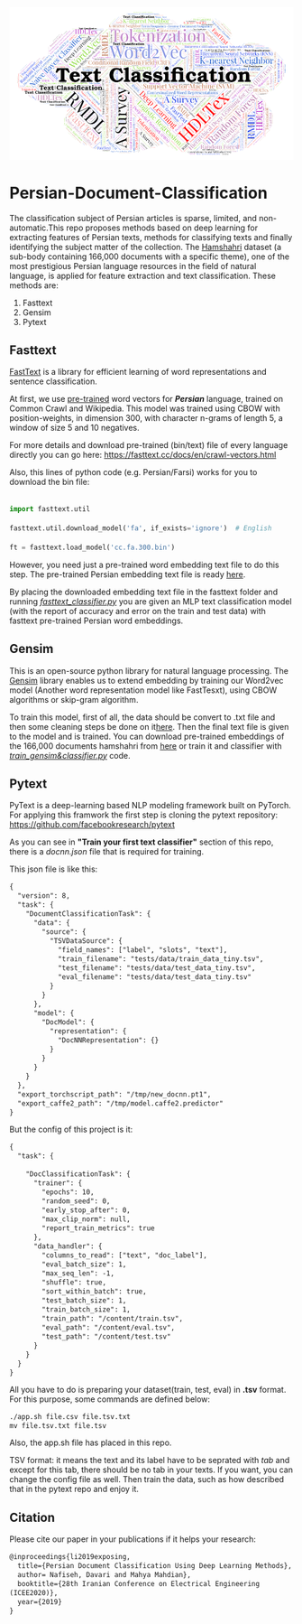 ![](https://github.com/Davari393/Persian-Document-Classification/blob/master/0_X7PVc7QwrpFnyo4p.png
)
# Persian-Document-Classification
The classification subject of Persian articles is sparse, limited, and non-automatic.This repo proposes methods based on deep learning for extracting features of Persian texts, methods for classifying texts and finally identifying the subject matter of the collection. The [Hamshahri](http://dataheart.ir/article/3487/%D9%85%D8%AC%D9%85%D9%88%D8%B9%D9%87-%D8%AF%D8%A7%D8%AF%D9%87--%DA%A9%D8%A7%D9%85%D9%84-%D9%87%D9%85%D8%B4%D9%87%D8%B1%DB%8C-%D9%86%D8%B3%D8%AE%D9%87-1-%D8%B4%D8%A7%D9%85%D9%84-166-%D9%87%D8%B2%D8%A7%D8%B1-%D8%B3%D9%86%D8%AF-%D8%AF%D8%B1-%D9%81%D8%B1%D9%85%D8%AA-%D8%A7%DA%A9%D8%B3%D9%84-%D9%88-csv) dataset (a sub-body containing 166,000 documents with a specific theme), one of the most prestigious Persian language resources in the field of natural language, is applied for feature extraction and text classification. These methods are:



1. Fasttext
2. Gensim
3. Pytext



## Fasttext

[FastText](https://github.com/facebookresearch/fastText/) is a library for efficient learning of word representations and sentence classification.

At first, we use [pre-trained](https://fasttext.cc/docs/en/crawl-vectors.html) word vectors for ***Persian*** language, trained on Common Crawl and Wikipedia. This model was trained using CBOW with position-weights, in dimension 300, with character n-grams of length 5, a window of size 5 and 10 negatives.

For more details and download pre-trained (bin/text) file of every language directly you can go here: https://fasttext.cc/docs/en/crawl-vectors.html


Also, this lines of python code (e.g. Persian/Farsi) works for you to download the bin file:



```python

import fasttext.util

fasttext.util.download_model('fa', if_exists='ignore')  # English

ft = fasttext.load_model('cc.fa.300.bin')

```



However, you need just a pre-trained word embedding text file to do this step. The pre-trained Persian embedding text file is ready [here](https://drive.google.com/open?id=1Zm7Hk4Il3WCcPRBYRhynWhqi1i_1h8w9).

By placing the downloaded embedding text file in the fasttext folder and running [_fasttext_classifier.py_](https://github.com/Davari393/Persian-Document-Classification/tree/master/fasttext) you are given an MLP text classification model (with the report of accuracy and error on the train and test data) with fasttext pre-trained Persian word embeddings.



## Gensim

This is an open-source python library for natural language processing. The [Gensim](https://github.com/RaRe-Technologies/gensim) library enables us to extend embedding by training our Word2vec model (Another word representation model like FastTesxt), using CBOW algorithms or skip-gram algorithm.



To train this model, first of all, the data should be convert to .txt file and then some cleaning steps be done on it[here](https://github.com/Davari393/Persian-Document-Classification/tree/master/clean_data). Then the final text file is given to the model and is trained. You can download pre-trained embeddings of the 166,000 documents hamshahri from [here](https://drive.google.com/open?id=1vmdgHgNje5r18VpZ2xf2cbdu5l_bfOXd) or train it and classifier with [_train_gensim&classifier.py_](https://github.com/Davari393/Persian-Document-Classification/tree/master/gensim) code.

## Pytext
PyText is a deep-learning based NLP modeling framework built on PyTorch.
For applying this framwork the first step is cloning the pytext repository: https://github.com/facebookresearch/pytext

As you can see in __"Train your first text classifier"__ section of this repo, there is a _docnn.json_ file that is required for training.

This json file is like this:
```
{
  "version": 8,
  "task": {
    "DocumentClassificationTask": {
      "data": {
        "source": {
          "TSVDataSource": {
            "field_names": ["label", "slots", "text"],
            "train_filename": "tests/data/train_data_tiny.tsv",
            "test_filename": "tests/data/test_data_tiny.tsv",
            "eval_filename": "tests/data/test_data_tiny.tsv"
          }
        }
      },
      "model": {
        "DocModel": {
          "representation": {
            "DocNNRepresentation": {}
          }
        }
      }
    }
  },
  "export_torchscript_path": "/tmp/new_docnn.pt1",
  "export_caffe2_path": "/tmp/model.caffe2.predictor"
}
```
But the config of this project is it:
```
{
  "task": {
    
    "DocClassificationTask": {
      "trainer": {
        "epochs": 10,
        "random_seed": 0,
        "early_stop_after": 0,
        "max_clip_norm": null,
        "report_train_metrics": true
      },
      "data_handler": {
        "columns_to_read": ["text", "doc_label"],
        "eval_batch_size": 1,
        "max_seq_len": -1,
        "shuffle": true,
        "sort_within_batch": true,
        "test_batch_size": 1,
        "train_batch_size": 1,
        "train_path": "/content/train.tsv",
        "eval_path": "/content/eval.tsv",
        "test_path": "/content/test.tsv"
      }
    }
  }
}
```
All you have to do is preparing your dataset(train, test, eval) in __.tsv__ format.
For this purpose, some commands are defined below:
```
./app.sh file.csv file.tsv.txt
mv file.tsv.txt file.tsv
```

Also, the app.sh file has placed in this repo.

TSV format: it means the text and its label have to be seprated with _tab_ and except for this tab, there should be no tab in your texts.
If you want, you can change the config file as well. Then train the data, such as how described that in the pytext repo and enjoy it.

## Citation
Please cite our paper in your publications if it helps your research:
```
@inproceedings{li2019exposing,
  title={Persian Document Classification Using Deep Learning Methods},
  author= Nafiseh, Davari and Mahya Mahdian},
  booktitle={28th Iranian Conference on Electrical Engineering (ICEE2020)},
  year={2019}
}
```
